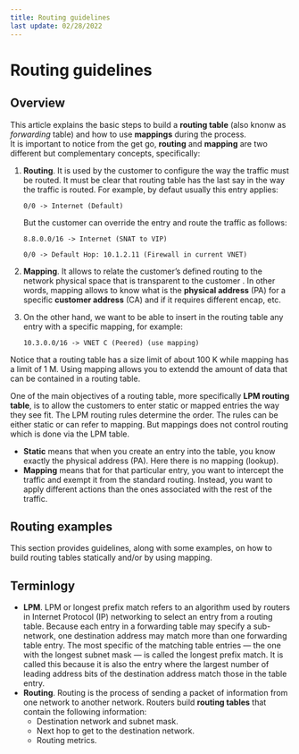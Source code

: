 ```yaml
---
title: Routing guidelines
last update: 02/28/2022
---
```


# Routing guidelines


## Overview

This article explains the basic steps to build a **routing table** (also knonw as *forwarding* table) and how to
use **mappings** during the process.  
It is important to notice from the get go, **routing** and **mapping** are two
different but complementary concepts, specifically:

1. **Routing**. It is used by the customer to configure the way the traffic must
be routed. It must be clear that routing table has the last say in the way the
traffic is routed. For example, by defaut usually this entry applies:

    `0/0 -> Internet (Default)`

    But the customer can override the entry and route the traffic as follows:

    `8.8.0.0/16 -> Internet (SNAT to VIP)`

    `0/0 -> Default Hop: 10.1.2.11 (Firewall in current VNET)`

1. **Mapping**. It allows to relate the customer’s defined routing to the
   network physical space that is transparent to the customer . In other words,
   mapping allows to know what is the **physical address** (PA) for a specific
   **customer address** (CA) and if it requires different encap, etc.
1. On the other hand, we want to be able to insert in the routing table
   any entry with a specific mapping, for example:  

    `10.3.0.0/16 -> VNET C (Peered) (use mapping)`

Notice that a routing table has a size limit of about 100 K while mapping has a
limit of 1 M. Using mapping allows you to extendd the amount of data that can be
contained in a routing table.

One of the main objectives of a routing table, more specifically **LPM
routing table**, is to allow the customers to enter static or mapped
entries the way they see fit. The LPM routing rules determine the order. 
The rules can be either static or can refer to mapping. But mappings does not 
control routing which is done via the LPM table.  

- **Static** means that when you create an entry into the table, you know exactly the physical address (PA). 
  Here there is no mapping (lookup).
- **Mapping** means that for that particular entry, you want to intercept the traffic and exempt it from the standard routing. 
Instead, you want to apply different actions than the ones associated with the rest of the traffic. 

## Routing examples

This section provides guidelines, along with some examples, on how to build routing tables statically and/or by using mapping. 



## Terminlogy

- **LPM**. LPM or longest prefix match refers to an algorithm used by routers in Internet Protocol (IP) networking to select an entry from a routing table.
Because each entry in a forwarding table may specify a sub-network, one destination address may match more than one forwarding table entry. 
The most specific of the matching table entries — the one with the longest subnet mask — is called the longest prefix match. 
It is called this because it is also the entry where the largest number of leading address bits of the destination address match those in the table entry. 
- **Routing**. Routing is the process of sending a packet of information from one network to another network. Routers build **routing tables** that contain the following information:
  - Destination network and subnet mask.
  - Next hop to get to the destination network.
  - Routing metrics.